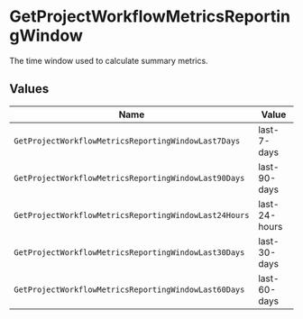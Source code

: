 # GetProjectWorkflowMetricsReportingWindow

The time window used to calculate summary metrics.


## Values

| Name                                                  | Value                                                 |
| ----------------------------------------------------- | ----------------------------------------------------- |
| `GetProjectWorkflowMetricsReportingWindowLast7Days`   | last-7-days                                           |
| `GetProjectWorkflowMetricsReportingWindowLast90Days`  | last-90-days                                          |
| `GetProjectWorkflowMetricsReportingWindowLast24Hours` | last-24-hours                                         |
| `GetProjectWorkflowMetricsReportingWindowLast30Days`  | last-30-days                                          |
| `GetProjectWorkflowMetricsReportingWindowLast60Days`  | last-60-days                                          |